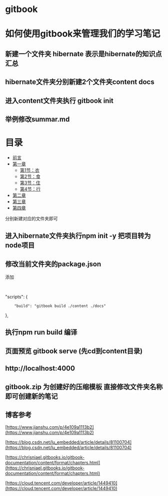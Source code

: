 # gitbook

# 如何使用gitbook来管理我们的学习笔记


## 新建一个文件夹 hibernate 表示是hibernate的知识点汇总

## hibernate文件夹分别新建2个文件夹content docs

## 进入content文件夹执行 gitbook init

## 举例修改summar.md

# 目录

* [前言](README.md)
* [第一章](Chapter1/README.md)
  * [第1节：衣](Chapter1/衣.md)
  * [第2节：食](Chapter1/食.md)
  * [第3节：住](Chapter1/住.md)
  * [第4节：行](Chapter1/行.md)
* [第二章](Chapter2/README.md)
* [第三章](Chapter3/README.md)
* [第四章](Chapter4/README.md)

分别新建对应的文件夹即可

## 进入hibernate文件夹执行npm init -y  把项目转为node项目

## 修改当前文件夹的package.json

添加

​    

"scripts": {

        "build": "gitbook build ./content ./docs"

}, 


## 执行npm run build 编译

## 页面预览 gitbook serve (先cd到content目录)

## http://localhost:4000 

## gitbook.zip 为创建好的压缩模板 直接修改文件夹名称 即可创建新的笔记

## 博客参考

[https://www.jianshu.com/p/4e109a1113b2](https://www.jianshu.com/p/4e109a1113b2)

[https://blog.csdn.net/lu_embedded/article/details/81100704](https://blog.csdn.net/lu_embedded/article/details/81100704)

[https://chrisniael.gitbooks.io/gitbook-documentation/content/format/chapters.html](https://chrisniael.gitbooks.io/gitbook-documentation/content/format/chapters.html)

[https://cloud.tencent.com/developer/article/1449410](https://cloud.tencent.com/developer/article/1449410)

